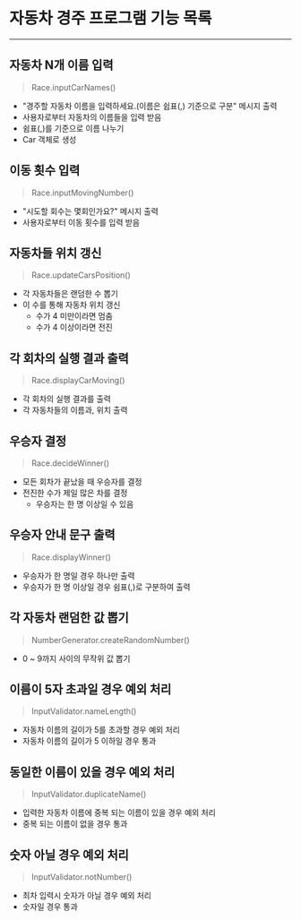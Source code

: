 # 자동차 경주 프로그램 기능 목록
* * * 

## 자동차 N개 이름 입력
> Race.inputCarNames()
- "경주할 자동차 이름을 입력하세요.(이름은 쉽표(,) 기준으로 구분" 메시지 출력 
- 사용자로부터 자동차의 이름들을 입력 받음
- 쉼표(,)를 기준으로 이름 나누기
- Car 객체로 생성

## 이동 횟수 입력
> Race.inputMovingNumber()
- "시도할 회수는 몇회인가요?" 메시지 출력
- 사용자로부터 이동 횟수를 입력 받음

## 자동차들 위치 갱신
> Race.updateCarsPosition()
- 각 자동차들은 랜덤한 수 뽑기
- 이 수를 통해 자동차 위치 갱신
  - 수가 4 미만이라면 멈춤
  - 수가 4 이상이라면 전진

## 각 회차의 실행 결과 출력
> Race.displayCarMoving()
- 각 회차의 실행 결과를 출력
- 각 자동차들의 이름과, 위치 출력

## 우승자 결정
> Race.decideWinner()
- 모든 회차가 끝났을 때 우승자를 결정
- 전진한 수가 제일 많은 차를 결정
  - 우승자는 한 명 이상일 수 있음

## 우승자 안내 문구 출력
> Race.displayWinner()
- 우승자가 한 명일 경우 하나만 출력
- 우승자가 한 명 이상일 경우 쉼표(,)로 구분하여 출력

## 각 자동차 랜덤한 값 뽑기
> NumberGenerator.createRandomNumber()
- 0 ~ 9까지 사이의 무작위 값 뽑기

## 이름이 5자 초과일 경우 예외 처리
> InputValidator.nameLength()
- 자동차 이름의 길이가 5를 초과할 경우 예외 처리
- 자동차 이름의 길이가 5 이하일 경우 통과

## 동일한 이름이 있을 경우 예외 처리
> InputValidator.duplicateName()
- 입력한 자동차 이름에 중복 되는 이름이 있을 경우 예외 처리
- 중복 되는 이름이 없을 경우 통과

## 숫자 아닐 경우 예외 처리
> InputValidator.notNumber()
- 최차 입력시 숫자가 아닐 경우 예외 처리
- 숫자일 경우 통과